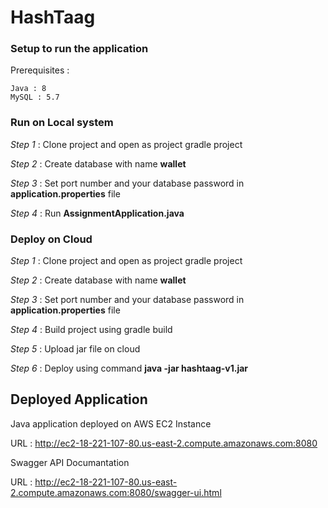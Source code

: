 # HashTaag

### Setup to run the application

Prerequisites :

    Java : 8
    MySQL : 5.7

### Run on Local system

*Step 1* : Clone project and open as project gradle project

*Step 2* : Create database with name **wallet**

*Step 3* : Set port number and your database password in **application.properties** file

*Step 4* : Run **AssignmentApplication.java** 


### Deploy on Cloud

*Step 1* : Clone project and open as project gradle project

*Step 2* : Create database with name **wallet**

*Step 3* : Set port number and your database password in **application.properties** file

*Step 4* : Build project using gradle build

*Step 5* : Upload jar file on cloud

*Step 6* : Deploy using command **java -jar hashtaag-v1.jar** 


## Deployed Application
Java application deployed on AWS EC2 Instance

URL : http://ec2-18-221-107-80.us-east-2.compute.amazonaws.com:8080

Swagger API Documantation 

URL : http://ec2-18-221-107-80.us-east-2.compute.amazonaws.com:8080/swagger-ui.html
